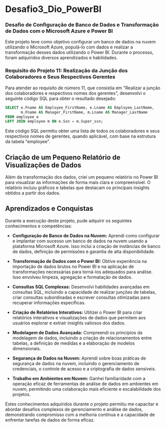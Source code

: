 # Desafio3_Dio_PowerBI

### Desafio de Configuração de Banco de Dados e Transformação de Dados com o Microsoft Azure e Power BI

Este projeto teve como objetivo configurar um banco de dados na nuvem utilizando o Microsoft Azure, populá-lo com dados e realizar a transformação desses dados utilizando o Power BI. Durante o processo, foram adquiridos diversos aprendizados e habilidades.

### Requisito do Projeto 11: Realização da Junção dos Colaboradores e Seus Respectivos Gerentes

Para atender ao requisito de número 11, que consistia em "Realizar a junção dos colaboradores e respectivos nomes dos gerentes", desenvolvi o seguinte código SQL para obter o resultado desejado:

```sql
SELECT e.Fname AS Employee_FirstName, e.Lname AS Employee_LastName, 
       m.Fname AS Manager_FirstName, m.Lname AS Manager_LastName
FROM employee e
LEFT JOIN employee m ON e.Ssn = m.Super_ssn;
```

Este código SQL permitiu obter uma lista de todos os colaboradores e seus respectivos nomes de gerentes, quando aplicável, com base na estrutura da tabela "employee".

## Criação de um Pequeno Relatório de Visualizações de Dados

Além da transformação dos dados, criei um pequeno relatório no Power BI para visualizar as informações de forma mais clara e compreensível. O relatório incluiu gráficos e tabelas que destacam os principais insights obtidos a partir dos dados.

## Aprendizados e Conquistas

Durante a execução deste projeto, pude adquirir os seguintes conhecimentos e competências:

- **Configuração de Banco de Dados na Nuvem:** Aprendi como configurar e implantar com sucesso um banco de dados na nuvem usando a plataforma Microsoft Azure. Isso inclui a criação de instâncias de banco de dados, definição de permissões e garantia de alta disponibilidade.

- **Transformação de Dados com o Power BI:** Obtive experiência na importação de dados brutos no Power BI e na aplicação de transformações necessárias para torná-los adequados para análise. Isso envolveu limpeza, agregação e formatação de dados.

- **Consultas SQL Complexas:** Desenvolvi habilidades avançadas em consultas SQL, incluindo a capacidade de realizar junções de tabelas, criar consultas subordinadas e escrever consultas otimizadas para recuperar informações específicas.

- **Criação de Relatórios Interativos:** Utilizei o Power BI para criar relatórios interativos e visualizações de dados que permitem aos usuários explorar e extrair insights valiosos dos dados.

- **Modelagem de Dados Avançada:** Compreendi os princípios da modelagem de dados, incluindo a criação de relacionamentos entre tabelas, a definição de medidas e a elaboração de modelos dimensionais.

- **Segurança de Dados na Nuvem:** Aprendi sobre boas práticas de segurança de dados na nuvem, incluindo o gerenciamento de credenciais, o controle de acesso e a criptografia de dados sensíveis.

- **Trabalho em Ambientes em Nuvem:** Ganhei familiaridade com a operação eficaz de ferramentas de análise de dados em ambientes em nuvem, permitindo uma colaboração mais eficiente e escalabilidade dos projetos.

Estes conhecimentos adquiridos durante o projeto permitiu me capacitar e abordar desafios complexos de gerenciamento e análise de dados, demonstrando compromisso com a melhoria contínua e a capacidade de enfrentar tarefas de dados de forma eficaz.


